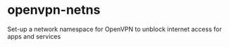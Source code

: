 # openvpn-netns
Set-up a network namespace for OpenVPN to unblock internet access for apps and services
